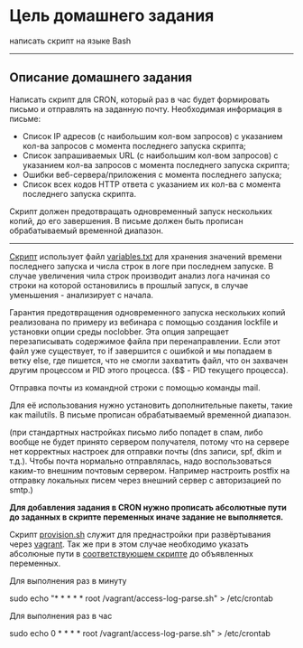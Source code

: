 # Цель домашнего задания
написать скрипт на языке Bash



---


## Описание домашнего задания
Написать скрипт для CRON, который раз в час будет формировать письмо и отправлять на заданную почту.
Необходимая информация в письме:
* Список IP адресов (с наибольшим кол-вом запросов) с указанием кол-ва запросов c момента последнего запуска скрипта;
* Список запрашиваемых URL (с наибольшим кол-вом запросов) с указанием кол-ва запросов c момента последнего запуска скрипта;
* Ошибки веб-сервера/приложения c момента последнего запуска;
* Список всех кодов HTTP ответа с указанием их кол-ва с момента последнего запуска скрипта.

Скрипт должен предотвращать одновременный запуск нескольких копий, до его завершения.
В письме должен быть прописан обрабатываемый временной диапазон.

---
[Скрипт](https://github.com/buravtsovpavel/OTUS-homeworks/blob/master/09-BASH/access-log-ver1.sh) использует файл [variables.txt](https://github.com/buravtsovpavel/OTUS-homeworks/blob/master/09-BASH/variables.txt) для хранения значений времени последнего запуска и числа строк в логе при последнем запуске. В случае увеличения чила строк производит анализ лога начиная со строки на которой остановились в прошлый запуск, в случае уменьшения - анализирует с начала.

Гарантия предотвращения одновременного запуска нескольких копий реализована по примеру из вебинара с помощью создания lockfile и установки опции среды noclobber. Эта опция запрещает перезаписывать содержимое файла при перенаправлении. Если этот файл уже существует, то if завершится с ошибкой и мы попадаем в ветку else, где пишется, что не смогли захватить файл, что он захвачен другим процессом и PID этого процесса. ($$ - PID текущего процесса).

Отправка почты из командной строки c помощью команды mail. 

Для её использования нужно  установить дополнительные пакеты, такие как mailutils. В письме прописан обрабатываемый временной диапазон.

(при стандартных настройках письмо либо попадет в спам, либо вообще не будет принято сервером получателя, потому что на сервере нет корректных настроек для отправки почты (dns записи, spf, dkim и т.д.). Чтобы почта нормально отправлялась, надо воспользоваться каким-то внешним почтовым сервером. Например настроить postfix на отправку локальных писем через внешний сервер с авторизацией по smtp.)



**Для добавления задания в CRON нужно прописать абсолютные пути до заданных в скрипте переменных иначе задание не выполняется.** 

Скрипт [provision.sh](https://github.com/buravtsovpavel/OTUS-homeworks/blob/master/09-BASH/provision.sh) служит для преднастройки при развёртывания через [vagrant](https://github.com/buravtsovpavel/OTUS-homeworks/blob/master/09-BASH/Vagrantfile). Так же при в этом случае необходимо указать абсолюные пути в [соответствующем скрипте](https://github.com/buravtsovpavel/OTUS-homeworks/blob/master/09-BASH/access-log-parse.sh) до объявленных переменных.

Для выполнения раз в минуту

sudo echo "* * * * * root /vagrant/access-log-parse.sh" > /etc/crontab

Для выполнения раз в час 

sudo echo 0 * * * * root /vagrant/access-log-parse.sh" > /etc/crontab
